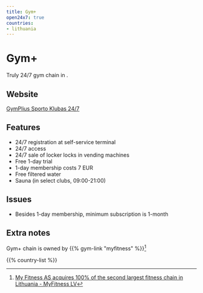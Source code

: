 ```yaml
---
title: Gym+
open24x7: true
countries:
- lithuania
---
```


# Gym+

Truly 24/7 gym chain in [](/countries/lithuania).

## Website
[GymPlius Sporto Klubas 24/7](https://gymplius.lt)

## Features
- 24/7 registration at self-service terminal
- 24/7 access
- 24/7 sale of locker locks in vending machines
- Free 1-day trial
- 1-day membership costs 7 EUR
- Free filtered water
- Sauna (in select clubs, 09:00-21:00)

## Issues
- Besides 1-day membership, minimum subscription is 1-month

## Extra notes
Gym+ chain is owned by {{% gym-link "myfitness" %}}[^1]

{{% country-list %}}

[^1]: [My Fitness AS acquires 100% of the second largest fitness chain in Lithuania - MyFitness LV](https://www.myfitness.lv/en/fitness-acquires-100-second-largest-fitness-chain-lithuania/)
